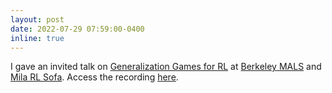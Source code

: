 ```yaml
---
layout: post
date: 2022-07-29 07:59:00-0400
inline: true
---
```


I gave an invited talk on [Generalization Games for RL](https://openreview.net/forum?id=HIc8rQv-LZq) at [Berkeley MALS](https://sites.google.com/view/berkeleymarl/home) and [Mila RL Sofa](). Access the recording [here](https://bluejeans.com/s/Em67C5ydLnq).